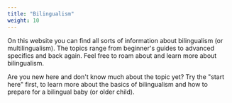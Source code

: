 ```yaml
---
title: "Bilingualism"
weight: 10
---
```


On this website you can find all sorts of information about bilingualism (or multilingualism). The topics range from beginner's guides to advanced specifics and back again. Feel free to roam about and learn more about bilingualism. 

Are you new here and don't know much about the topic yet? Try the "start here" first, to learn more about the basics of bilingualism and how to prepare for a bilingual baby (or older child).

